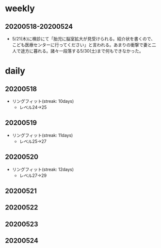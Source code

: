# weekly
## 20200518-20200524
* 5/21(木)に検診にて「胎児に脳室拡大が見受けられる。紹介状を書くので、こども医療センターに行ってください」と言われる。あまりの衝撃で妻と二人で途方に暮れる。諸々一段落する5/30(土)まで何もできなかった。

# daily
## 20200518
* リングフィット(streak: 10days)
  * レベル24→25

## 20200519
* リングフィット(streak: 11days)
  * レベル25→27

## 20200520
* リングフィット(streak: 12days)
  * レベル27→29

## 20200521

## 20200522

## 20200523

## 20200524

